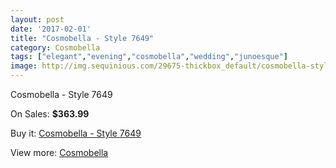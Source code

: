 ```yaml
---
layout: post
date: '2017-02-01'
title: "Cosmobella - Style 7649"
category: Cosmobella
tags: ["elegant","evening","cosmobella","wedding","junoesque"]
image: http://img.sequinious.com/29675-thickbox_default/cosmobella-style-7649.jpg
---
```

Cosmobella - Style 7649

On Sales: **$363.99**
<a href="https://www.sequinious.com/cosmobella/844-cosmobella-style-7649.html"><amp-img layout="responsive" width="600" height="600" src="//img.sequinious.com/29675-thickbox_default/cosmobella-style-7649.jpg" alt="Cosmobella - Style 7649 0" /></a>
<a href="https://www.sequinious.com/cosmobella/844-cosmobella-style-7649.html"><amp-img layout="responsive" width="600" height="600" src="//img.sequinious.com/29676-thickbox_default/cosmobella-style-7649.jpg" alt="Cosmobella - Style 7649 1" /></a>
<a href="https://www.sequinious.com/cosmobella/844-cosmobella-style-7649.html"><amp-img layout="responsive" width="600" height="600" src="//img.sequinious.com/29677-thickbox_default/cosmobella-style-7649.jpg" alt="Cosmobella - Style 7649 2" /></a>

Buy it: [Cosmobella - Style 7649](https://www.sequinious.com/cosmobella/844-cosmobella-style-7649.html "Cosmobella - Style 7649")

View more: [Cosmobella](https://www.sequinious.com/19-cosmobella "Cosmobella")